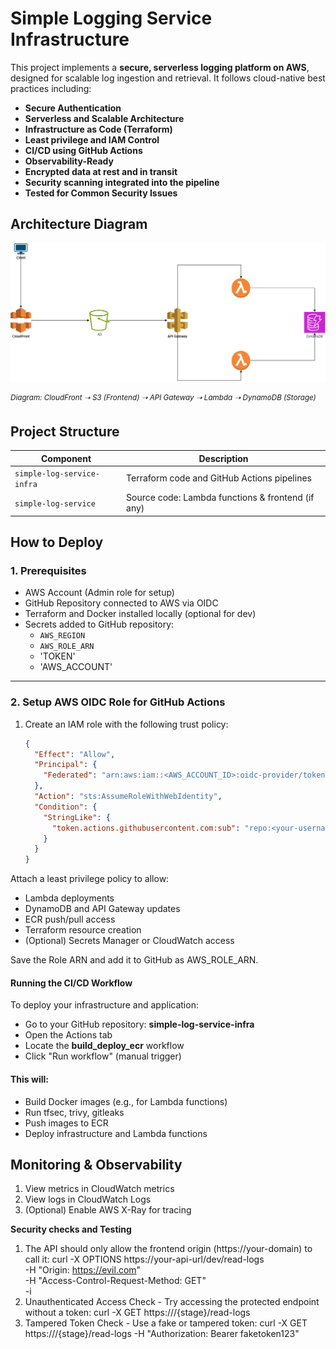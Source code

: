 # Simple Logging Service Infrastructure

This project implements a **secure, serverless logging platform on AWS**, designed for scalable log ingestion and retrieval. It follows cloud-native best practices including:

- **Secure Authentication**
- **Serverless and Scalable Architecture**
- **Infrastructure as Code (Terraform)**
- **Least privilege and IAM Control**
- **CI/CD using GitHub Actions**
- **Observability-Ready**
- **Encrypted data at rest and in transit**
- **Security scanning integrated into the pipeline**
- **Tested for Common Security Issues**

## Architecture Diagram

![Logging Flow Architecture](./assets/logging-architecture-diagram.png)

<sup>_Diagram: CloudFront ➝ S3 (Frontend) ➝ API Gateway ➝ Lambda ➝ DynamoDB (Storage)_</sup>

## Project Structure

| Component               | Description                                      |
|------------------------|--------------------------------------------------|
| `simple-log-service-infra` | Terraform code and GitHub Actions pipelines       |
| `simple-log-service`       | Source code: Lambda functions & frontend (if any) |

## How to Deploy



### 1️. Prerequisites

- AWS Account (Admin role for setup)
- GitHub Repository connected to AWS via OIDC
- Terraform and Docker installed locally (optional for dev)
- Secrets added to GitHub repository:
  - `AWS_REGION`
  - `AWS_ROLE_ARN`
  - 'TOKEN'
  - 'AWS_ACCOUNT'

---

### 2. Setup AWS OIDC Role for GitHub Actions

1. Create an IAM role with the following trust policy:
   ```json
   {
     "Effect": "Allow",
     "Principal": {
       "Federated": "arn:aws:iam::<AWS_ACCOUNT_ID>:oidc-provider/token.actions.githubusercontent.com"
     },
     "Action": "sts:AssumeRoleWithWebIdentity",
     "Condition": {
       "StringLike": {
         "token.actions.githubusercontent.com:sub": "repo:<your-username>/<your-repo>:*"
       }
     }
   }

Attach a least privilege policy to allow:
- Lambda deployments
- DynamoDB and API Gateway updates
- ECR push/pull access
- Terraform resource creation
- (Optional) Secrets Manager or CloudWatch access

Save the Role ARN and add it to GitHub as AWS_ROLE_ARN.

#### Running the CI/CD Workflow

To deploy your infrastructure and application:

- Go to your GitHub repository: **simple-log-service-infra** 
- Open the Actions tab
- Locate the **build_deploy_ecr** workflow
- Click "Run workflow" (manual trigger)

#### This will:

- Build Docker images (e.g., for Lambda functions)
- Run tfsec, trivy, gitleaks
- Push images to ECR
- Deploy infrastructure and Lambda functions

## Monitoring & Observability

1. View metrics in CloudWatch metrics
2. View logs in CloudWatch Logs
3. (Optional) Enable AWS X-Ray for tracing

**Security checks and Testing**

1. The API should only allow the frontend origin (https://your-domain) to call it: curl -X OPTIONS https://your-api-url/dev/read-logs \
  -H "Origin: https://evil.com" \
  -H "Access-Control-Request-Method: GET" \
  -i
2. Unauthenticated Access Check - Try accessing the protected endpoint without a token: curl -X GET https://<your-api>/{stage}/read-logs
3. Tampered Token Check - Use a fake or tampered token: curl -X GET https://<your-api>/{stage}/read-logs -H "Authorization: Bearer faketoken123"
   





